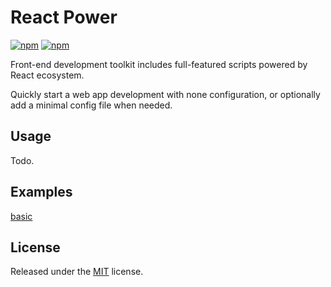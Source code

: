 # React Power

[![npm](https://img.shields.io/npm/v/react-power.svg)](https://www.npmjs.com/package/react-power)
[![npm](https://img.shields.io/npm/l/react-power.svg)](https://github.com/chikara-chan/react-power/blob/master/LICENSE)

Front-end development toolkit includes full-featured scripts powered by React ecosystem.

Quickly start a web app development with none configuration, or optionally add a minimal config file when needed.

## Usage

Todo.

## Examples

[basic](https://github.com/chikara-chan/react-power/tree/master/examples/basic)

## License

Released under the [MIT](https://github.com/chikara-chan/react-power/blob/master/LICENSE) license.

